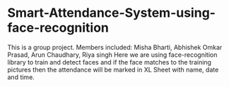# Smart-Attendance-System-using-face-recognition
This is a group project. Members included: Misha Bharti, Abhishek Omkar Prasad, Arun Chaudhary, Riya singh
Here we are using face-recognition library to train and detect faces 
and if the face matches to the training pictures then the attendance will be marked in XL Sheet with name, date and time.
